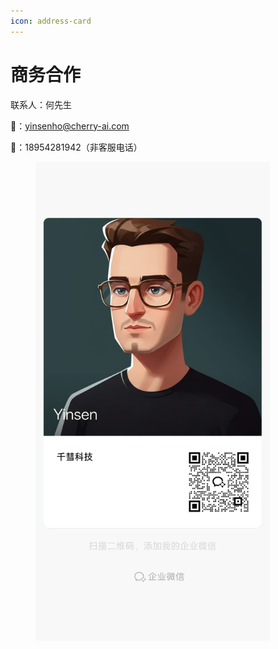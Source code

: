 ```yaml
---
icon: address-card
---
```


# 商务合作

联系人：何先生&#x20;

📮：yinsenho@cherry-ai.com

📱：18954281942（非客服电话）

<div align="left"><figure><img src="../.gitbook/assets/image (35).png" alt="" width="375"><figcaption></figcaption></figure></div>

